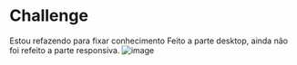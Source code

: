 # Challenge
Estou refazendo para fixar conhecimento
Feito a parte desktop, ainda não foi refeito a parte responsiva.
![image](https://user-images.githubusercontent.com/109930651/187585542-f7866945-a991-41be-b505-f8ee6c210830.png)
